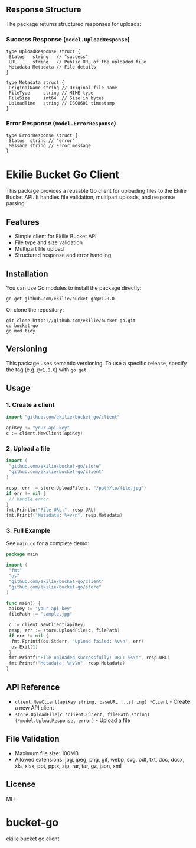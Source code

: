 ## Response Structure

The package returns structured responses for uploads:

### Success Response (`model.UploadResponse`)

```
type UploadResponse struct {
 Status   string   // "success"
 URL      string   // Public URL of the uploaded file
 Metadata Metadata // File details
}

type Metadata struct {
 OriginalName string // Original file name
 FileType     string // MIME type
 FileSize     int64  // Size in bytes
 UploadTime   string // ISO8601 timestamp
}
```

### Error Response (`model.ErrorResponse`)

```
type ErrorResponse struct {
 Status  string // "error"
 Message string // Error message
}
```

# Ekilie Bucket Go Client

This package provides a reusable Go client for uploading files to the Ekilie Bucket API. It handles file validation, multipart uploads, and response parsing.

## Features

- Simple client for Ekilie Bucket API
- File type and size validation
- Multipart file upload
- Structured response and error handling

## Installation

You can use Go modules to install the package directly:

```
go get github.com/ekilie/bucket-go@v1.0.0
```

Or clone the repository:

```
git clone https://github.com/ekilie/bucket-go.git
cd bucket-go
go mod tidy
```

## Versioning

This package uses semantic versioning. To use a specific release, specify the tag (e.g. `@v1.0.0`) with `go get`.

## Usage

### 1. Create a client

```go
import "github.com/ekilie/bucket-go/client"

apiKey := "your-api-key"
c := client.NewClient(apiKey)
```

### 2. Upload a file

```go
import (
 "github.com/ekilie/bucket-go/store"
 "github.com/ekilie/bucket-go/client"
)

resp, err := store.UploadFile(c, "/path/to/file.jpg")
if err != nil {
 // handle error
}
fmt.Println("File URL:", resp.URL)
fmt.Printf("Metadata: %+v\n", resp.Metadata)
```

### 3. Full Example

See `main.go` for a complete demo:

```go
package main

import (
 "fmt"
 "os"
 "github.com/ekilie/bucket-go/client"
 "github.com/ekilie/bucket-go/store"
)

func main() {
 apiKey := "your-api-key"
 filePath := "sample.jpg"

 c := client.NewClient(apiKey)
 resp, err := store.UploadFile(c, filePath)
 if err != nil {
  fmt.Fprintf(os.Stderr, "Upload failed: %v\n", err)
  os.Exit(1)
 }
 fmt.Printf("File uploaded successfully! URL: %s\n", resp.URL)
 fmt.Printf("Metadata: %+v\n", resp.Metadata)
}
```

## API Reference

- `client.NewClient(apiKey string, baseURL ...string) *Client` - Create a new API client
- `store.UploadFile(c *client.Client, filePath string) (*model.UploadResponse, error)` - Upload a file

## File Validation

- Maximum file size: 100MB
- Allowed extensions: jpg, jpeg, png, gif, webp, svg, pdf, txt, doc, docx, xls, xlsx, ppt, pptx, zip, rar, tar, gz, json, xml

## License

MIT

# bucket-go

ekilie bucket go client
